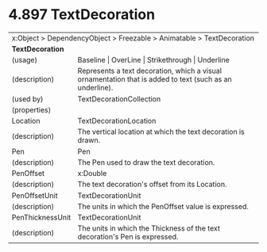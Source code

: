 <html dir="LTR" xmlns:mshelp="http://msdn.microsoft.com/mshelp" xmlns:ddue="http://ddue.schemas.microsoft.com/authoring/2003/5" xmlns:xlink="http://www.w3.org/1999/xlink" xmlns:tool="http://www.microsoft.com/tooltip">

<body>
 <input type="hidden" id="userDataCache" class="userDataStyle">
 <input type="hidden" id="hiddenScrollOffset">
 <img id="dropDownImage" style="display:none; height:0; width:0;" src="../local/drpdown.gif">
 <img id="dropDownHoverImage" style="display:none; height:0; width:0;" src="../local/drpdown_orange.gif">
 <img id="collapseImage" style="display:none; height:0; width:0;" src="../local/collapse.gif">
 <img id="expandImage" style="display:none; height:0; width:0;" src="../local/exp.gif">
 <img id="collapseAllImage" style="display:none; height:0; width:0;" src="../local/collall.gif">
 <img id="expandAllImage" style="display:none; height:0; width:0;" src="../local/expall.gif">
 <img id="copyImage" style="display:none; height:0; width:0;" src="../local/copycode.gif">
 <img id="copyHoverImage" style="display:none; height:0; width:0;" src="../local/copycodeHighlight.gif">
 <div id="header"><h1 class="heading">4.897 TextDecoration</h1></div>

 <div id="mainSection">
 <div id="mainBody">
 <div id="allHistory" class="saveHistory" onsave="saveAll()" onload="loadAll()"></div>
 <p xmlns:wsd="http://wsdev.schemas.microsoft.com/authoring/2008/2" xmlns:msxsl="urn:schemas-microsoft-com:xslt" xmlns:script="urn:script" xmlns:build="urn:build">
 </p>
 <div id="sectionSection0" class="section" name="collapseableSection">
 <content xmlns="http://ddue.schemas.microsoft.com/authoring/2003/5" xmlns:wsd="http://wsdev.schemas.microsoft.com/authoring/2008/2" xmlns:msxsl="urn:schemas-microsoft-com:xslt" xmlns:script="urn:script" xmlns:build="urn:build">
 </content>
 </div>
 <div id="sectionSection1" class="section" name="collapseableSection">
 <content xmlns="http://ddue.schemas.microsoft.com/authoring/2003/5" xmlns:wsd="http://wsdev.schemas.microsoft.com/authoring/2008/2" xmlns:msxsl="urn:schemas-microsoft-com:xslt" xmlns:script="urn:script" xmlns:build="urn:build">
 <table class="ProtocolAuthoredTable" xmlns="">
 <tr><td colspan="2">
<mshelp:link keywords="c0d383e4-fcdb-4546-a06b-81c262fe2a5e" tabindex="0">x:Object</mshelp:link> &gt; <mshelp:link keywords="44a6e58f-41e0-4602-b1d2-75a9b44a5acb" tabindex="0">DependencyObject</mshelp:link> &gt; <mshelp:link keywords="14abf0ee-8f63-4ed1-80bd-0b71e55f11cb" tabindex="0">Freezable</mshelp:link> &gt; <mshelp:link keywords="4853919b-6874-4e1c-9343-c5cac9c192f9" tabindex="0">Animatable</mshelp:link> &gt; <mshelp:link keywords="f72e3313-0ecc-437a-9f41-9681e8548c6e" tabindex="0">TextDecoration</mshelp:link> </td>
 </tr>
 <tr><td colspan="2">
 <b>TextDecoration</b> </td>
 </tr>
 <tr><td><div class="indent0">(usage)</div></td>
 <td><mshelp:link keywords="d422c269-876c-4a55-b20f-cbbbc5202993" tabindex="0">Baseline</mshelp:link> | <mshelp:link keywords="d422c269-876c-4a55-b20f-cbbbc5202993" tabindex="0">OverLine</mshelp:link> | <mshelp:link keywords="d422c269-876c-4a55-b20f-cbbbc5202993" tabindex="0">Strikethrough</mshelp:link> | <mshelp:link keywords="d422c269-876c-4a55-b20f-cbbbc5202993" tabindex="0">Underline</mshelp:link></td>
 </tr>
 <tr><td><div class="indent0">(description)</div></td>
 <td>Represents a text decoration, which a visual ornamentation that is added to text (such as an underline).</td>
 </tr>
 <tr><td><div class="indent0">(used by)</div></td>
 <td><mshelp:link keywords="32f78f69-192c-4b33-a9be-69a250e7d076" tabindex="0">TextDecorationCollection</mshelp:link></td>
 </tr>
 <tr><td><div class="indent0">(properties)</div></td>
 <td></td>
 </tr>
 <tr><td><div class="indent2">Location</div></td>
 <td><mshelp:link keywords="a44b70cb-333a-41d0-a628-d8bf74164cda" tabindex="0">TextDecorationLocation</mshelp:link></td>
 </tr>
 <tr><td><div class="indent4">(description)</div></td>
 <td>The vertical location at which the text decoration is drawn.</td>
 </tr>
 <tr><td><div class="indent2">Pen</div></td>
 <td><mshelp:link keywords="55c8239d-207c-4813-97af-afcadf43cff6" tabindex="0">Pen</mshelp:link></td>
 </tr>
 <tr><td><div class="indent4">(description)</div></td>
 <td>The Pen used to draw the text decoration.</td>
 </tr>
 <tr><td><div class="indent2">PenOffset</div></td>
 <td><mshelp:link keywords="19251929-7346-482e-8521-cd221205d449" tabindex="0">x:Double</mshelp:link></td>
 </tr>
 <tr><td><div class="indent4">(description)</div></td>
 <td>The text decoration's offset from its Location.</td>
 </tr>
 <tr><td><div class="indent2">PenOffsetUnit</div></td>
 <td><mshelp:link keywords="38d519f4-2fd8-4f0f-8711-fb92d725f85b" tabindex="0">TextDecorationUnit</mshelp:link></td>
 </tr>
 <tr><td><div class="indent4">(description)</div></td>
 <td>The units in which the PenOffset value is expressed.</td>
 </tr>
 <tr><td><div class="indent2">PenThicknessUnit</div></td>
 <td><mshelp:link keywords="38d519f4-2fd8-4f0f-8711-fb92d725f85b" tabindex="0">TextDecorationUnit</mshelp:link></td>
 </tr>
 <tr><td><div class="indent4">(description)</div></td>
 <td>The units in which the Thickness of the text decoration's Pen is expressed.</td>
 </tr>
</table>
 </content>
 </div>
 <!--[if gte IE 5]>
 <tool:tip element="languageFilterToolTip" avoidmouse="false"/>
 <![endif]-->
 </div>
 <a name="feedback"></a><span></span>
 </div>
</body></html>
